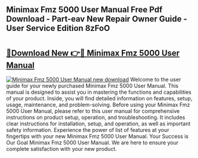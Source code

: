 ## Minimax Fmz 5000 User Manual Free Pdf Download - Part-eav New Repair Owner Guide - User Service Edition 8zFoO

# <h2><a href="http://cf10220.oget.top/?id=Minimax+Fmz+5000+User+Manual">🔗Download New 👉🔴 Minimax Fmz 5000 User Manual</a></h2>

[![Minimax Fmz 5000 User Manual new download](https://i.imgur.com/5g1atiW.png)](http://cf10220.oget.top/?id=Minimax+Fmz+5000+User+Manual)
Welcome to the user guide for your newly purchased Minimax Fmz 5000 User Manual. This manual is designed to assist you in mastering the functions and capabilities of your product. Inside, you will find detailed information on features, setup, usage, maintenance, and problem-solving. Before using your Minimax Fmz 5000 User Manual, please refer to this user manual for comprehensive instructions on product setup, operation, and troubleshooting. It includes clear instructions for installation, setup, and operation, as well as important safety information. Experience the power of list of features at your fingertips with your new Minimax Fmz 5000 User Manual. Your Success is Our Goal Minimax Fmz 5000 User Manual. We are here to ensure your complete satisfaction with your new product.
